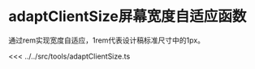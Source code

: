 # adaptClientSize屏幕宽度自适应函数

通过rem实现宽度自适应，1rem代表设计稿标准尺寸中的1px。

<<< ../../src/tools/adaptClientSize.ts

<script lang="ts" setup>
import debounce from '../../src/func/debounce.ts'
</script>

<style>
button {
  border: 1px solid #CCCCCC;
}
.debounce-container {
  position: relative;
  height: 100px;
  width: 100px;
  /* border: 1px solid #CCCCCC; */
}
</style>
